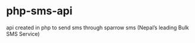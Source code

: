 # php-sms-api
api created in php to send sms through sparrow sms (Nepal’s leading Bulk SMS Service)
